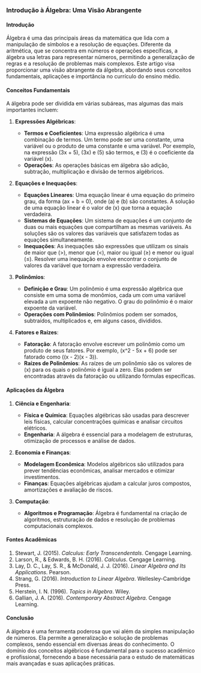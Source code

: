 ### Introdução à Álgebra: Uma Visão Abrangente

#### Introdução

Álgebra é uma das principais áreas da matemática que lida com a manipulação de símbolos e a resolução de equações. Diferente da aritmética, que se concentra em números e operações específicas, a álgebra usa letras para representar números, permitindo a generalização de regras e a resolução de problemas mais complexos. Este artigo visa proporcionar uma visão abrangente da álgebra, abordando seus conceitos fundamentais, aplicações e importância no currículo do ensino médio.

#### Conceitos Fundamentais

A álgebra pode ser dividida em várias subáreas, mas algumas das mais importantes incluem:

1. **Expressões Algébricas**:
   - **Termos e Coeficientes**: Uma expressão algébrica é uma combinação de termos. Um termo pode ser uma constante, uma variável ou o produto de uma constante e uma variável. Por exemplo, na expressão \(3x + 5\), \(3x\) e \(5\) são termos, e \(3\) é o coeficiente da variável \(x\).
   - **Operações**: As operações básicas em álgebra são adição, subtração, multiplicação e divisão de termos algébricos.

2. **Equações e Inequações**:
   - **Equações Lineares**: Uma equação linear é uma equação do primeiro grau, da forma \(ax + b = 0\), onde \(a\) e \(b\) são constantes. A solução de uma equação linear é o valor de \(x\) que torna a equação verdadeira.
   - **Sistemas de Equações**: Um sistema de equações é um conjunto de duas ou mais equações que compartilham as mesmas variáveis. As soluções são os valores das variáveis que satisfazem todas as equações simultaneamente.
   - **Inequações**: As inequações são expressões que utilizam os sinais de maior que (>), menor que (<), maior ou igual (≥) e menor ou igual (≤). Resolver uma inequação envolve encontrar o conjunto de valores da variável que tornam a expressão verdadeira.

3. **Polinômios**:
   - **Definição e Grau**: Um polinômio é uma expressão algébrica que consiste em uma soma de monômios, cada um com uma variável elevada a um expoente não negativo. O grau do polinômio é o maior expoente da variável.
   - **Operações com Polinômios**: Polinômios podem ser somados, subtraídos, multiplicados e, em alguns casos, divididos.

4. **Fatores e Raízes**:
   - **Fatoração**: A fatoração envolve escrever um polinômio como um produto de seus fatores. Por exemplo, \(x^2 - 5x + 6\) pode ser fatorado como \((x - 2)(x - 3)\).
   - **Raízes de Polinômios**: As raízes de um polinômio são os valores de \(x\) para os quais o polinômio é igual a zero. Elas podem ser encontradas através da fatoração ou utilizando fórmulas específicas.

#### Aplicações da Álgebra

1. **Ciência e Engenharia**:
   - **Física e Química**: Equações algébricas são usadas para descrever leis físicas, calcular concentrações químicas e analisar circuitos elétricos.
   - **Engenharia**: A álgebra é essencial para a modelagem de estruturas, otimização de processos e análise de dados.

2. **Economia e Finanças**:
   - **Modelagem Econômica**: Modelos algébricos são utilizados para prever tendências econômicas, analisar mercados e otimizar investimentos.
   - **Finanças**: Equações algébricas ajudam a calcular juros compostos, amortizações e avaliação de riscos.

3. **Computação**:
   - **Algoritmos e Programação**: Álgebra é fundamental na criação de algoritmos, estruturação de dados e resolução de problemas computacionais complexos.

#### Fontes Acadêmicas

1. Stewart, J. (2015). *Calculus: Early Transcendentals*. Cengage Learning.
2. Larson, R., & Edwards, B. H. (2016). *Calculus*. Cengage Learning.
3. Lay, D. C., Lay, S. R., & McDonald, J. J. (2016). *Linear Algebra and Its Applications*. Pearson.
4. Strang, G. (2016). *Introduction to Linear Algebra*. Wellesley-Cambridge Press.
5. Herstein, I. N. (1996). *Topics in Algebra*. Wiley.
6. Gallian, J. A. (2016). *Contemporary Abstract Algebra*. Cengage Learning.

#### Conclusão

A álgebra é uma ferramenta poderosa que vai além da simples manipulação de números. Ela permite a generalização e solução de problemas complexos, sendo essencial em diversas áreas do conhecimento. O domínio dos conceitos algébricos é fundamental para o sucesso acadêmico e profissional, fornecendo a base necessária para o estudo de matemáticas mais avançadas e suas aplicações práticas.